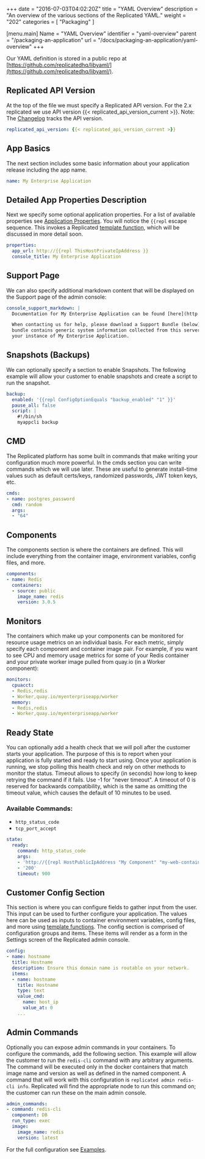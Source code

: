 +++
date = "2016-07-03T04:02:20Z"
title = "YAML Overview"
description = "An overview of the various sections of the Replicated YAML."
weight = "202"
categories = [ "Packaging" ]

[menu.main]
Name       = "YAML Overview"
identifier = "yaml-overview"
parent     = "/packaging-an-application"
url        = "/docs/packaging-an-application/yaml-overview"
+++

Our YAML definition is stored in a public repo at  [https://github.com/replicatedhq/libyaml/](https://github.com/replicatedhq/libyaml/).

## Replicated API Version
At the top of the file we must specify a Replicated API version. For the 2.x replicated we use API version {{< replicated_api_version_current >}}.
Note: The [Changelog](https://vendor.replicated.com/#/changelog) tracks the API version.

```yml
replicated_api_version: {{< replicated_api_version_current >}}
```

## App Basics
The next section includes some basic information about your application release including the app name.

```yml
name: My Enterprise Application
```

## Detailed App Properties Description
Next we specify some optional application properties. For a list of available properties see
[Application Properties](/packaging-an-application/application-properties). You will notice the `{{repl` escape sequence.
This invokes a Replicated [template function](/packaging-an-application/template-functions), which will be discussed in
more detail soon.

```yml
properties:
  app_url: http://{{repl ThisHostPrivateIpAddress }}
  console_title: My Enterprise Application
```

## Support Page
We can also specify additional markdown content that will be displayed on the Support page of the admin console:

```yml
console_support_markdown: |
  Documentation for My Enterprise Application can be found [here](http://docs.my-enterprise-application.com).

  When contacting us for help, please download a Support Bundle (below) and attach it to the ticket.  The support
  bundle contains generic system information collected from this server.  It does _not_ contain any data from
  your instance of My Enterprise Application.
```

## Snapshots (Backups)
We can optionally specify a section to enable Snapshots. The following example will allow your customer to
enable snapshots and create a script to run the snapshot.

```yaml
backup:
  enabled: '{{repl ConfigOptionEquals "backup_enabled" "1" }}'
  pause_all: false
  script: |
    #!/bin/sh
    myappcli backup
```

## CMD
The Replicated platform has some built in commands that make writing your configuration much more powerful. In
the cmds section you can write commands which we will use later.  These are useful to generate install-time values
such as default certs/keys, randomized passwords, JWT token keys, etc.

```yaml
cmds:
- name: postgres_password
  cmd: random
  args:
  - "64"
```

## Components
The components section is where the containers are defined.  This will include everything from the container image,
environment variables, config files, and more.

```yaml
components:
- name: Redis
  containers:
  - source: public
    image_name: redis
    version: 3.0.5
```

## Monitors
The containers which make up your components can be monitored for resource usage metrics on an individual basis. For each metric, simply specify
each component and container image pair. For example, if you want to see CPU and memory usage metrics for some of your Redis container and your
private worker image pulled from quay.io (in a Worker component):

```yaml
monitors:
  cpuacct:
  - Redis,redis
  - Worker,quay.io/myenterpriseapp/worker
  memory:
  - Redis,redis
  - Worker,quay.io/myenterpriseapp/worker
```

## Ready State
You can optionally add a health check that we will poll after the customer starts your application. The purpose of this is to report when
your application is fully started and ready to start using. Once your application is running, we stop polling this health check and rely
on other methods to monitor the status. Timeout allows to specify (in seconds) how long to keep retrying the command if it fails. Use -1
for "never timeout". A timeout of 0 is reserved for backwards compatibility, which is the same as omitting the timeout value, which causes
the default of 10 minutes to be used.

### Available Commands:
- `http_status_code`
- `tcp_port_accept`

```yaml
state:
  ready:
    command: http_status_code
    args:
    - 'http://{{repl HostPublicIpAddress "My Component" "my-web-container" }}/ping'
    - '200'
    timeout: 900
```

## Customer Config Section
This section is where you can configure fields to gather input from the user. This input can be used to further configure your application.
The values here can be used as inputs to container environment variables, config files, and more using
[template functions](/packaging-an-application/template-functions/). The config section is comprised of configuration groups and items.
These items will render as a form in the Settings screen of the Replicated admin console.

```yaml
config:
- name: hostname
  title: Hostname
  description: Ensure this domain name is routable on your network.
  items:
  - name: hostname
    title: Hostname
    type: text
    value_cmd:
      name: host_ip
      value_at: 0
    ...
```

## Admin Commands
Optionally you can expose admin commands in your containers. To configure the commands, add the following section. This example will allow
the customer to run the `redis-cli` command with any arbitrary arguments. The command will be executed only in the docker containers that match
image name and version as well as defined in the named component. A command that will work with this configuration is `replicated admin
redis-cli info`.  Replicated will find the appropriate node to run this command on; the customer can run these on the main admin console.

```yaml
admin_commands:
- command: redis-cli
  component: DB
  run_type: exec
  image:
    image_name: redis
    version: latest
```

For the full configuration see [Examples](/docs/examples).

